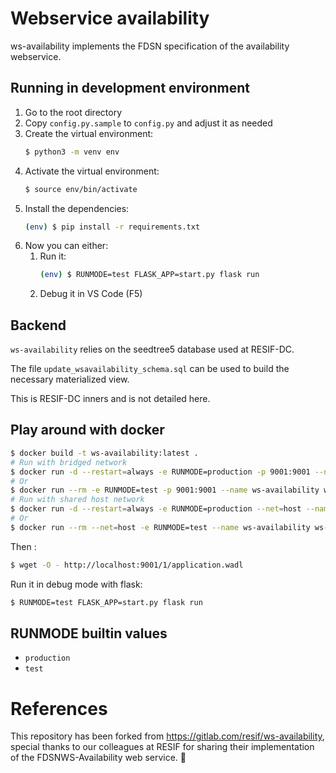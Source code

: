 # Webservice availability
ws-availability implements the FDSN specification of the availability webservice.


## Running in development environment
1. Go to the root directory
1. Copy `config.py.sample` to `config.py` and adjust it as needed
1. Create the virtual environment:
    ```bash
    $ python3 -m venv env
    ```
1. Activate the virtual environment:
    ```bash
    $ source env/bin/activate
    ```
1. Install the dependencies:
    ```bash
    (env) $ pip install -r requirements.txt
    ```
1. Now you can either:
    1. Run it:
        ```bash
        (env) $ RUNMODE=test FLASK_APP=start.py flask run
        ```
    1. Debug it in VS Code (F5)

## Backend
`ws-availability` relies on the seedtree5 database used at RESIF-DC.

The file `update_wsavailability_schema.sql` can be used to build the necessary materialized view.

This is RESIF-DC inners and is not detailed here.


## Play around with docker

```bash
$ docker build -t ws-availability:latest .
# Run with bridged network
$ docker run -d --restart=always -e RUNMODE=production -p 9001:9001 --name ws-availability ws-availability:latest
# Or
$ docker run --rm -e RUNMODE=test -p 9001:9001 --name ws-availability ws-availability:latest
# Run with shared host network
$ docker run -d --restart=always -e RUNMODE=production --net=host --name ws-availability ws-availability:latest
# Or
$ docker run --rm --net=host -e RUNMODE=test --name ws-availability ws-availability:latest
```



Then :

```bash
$ wget -O - http://localhost:9001/1/application.wadl
```

Run it in debug mode with flask:

```bash
$ RUNMODE=test FLASK_APP=start.py flask run
```

## RUNMODE builtin values

  * `production`
  * `test`

# References
This repository has been forked from https://gitlab.com/resif/ws-availability, special thanks to our colleagues at RESIF for sharing their implementation of the FDSNWS-Availability web service. 💐
